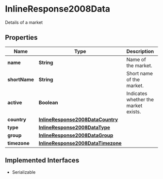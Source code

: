 

# InlineResponse2008Data

Details of a market

## Properties

Name | Type | Description | Notes
------------ | ------------- | ------------- | -------------
**name** | **String** | Name of the market. |  [optional]
**shortName** | **String** | Short name of the market. |  [optional]
**active** | **Boolean** | Indicates whether the market exists. |  [optional]
**country** | [**InlineResponse2008DataCountry**](InlineResponse2008DataCountry.md) |  |  [optional]
**type** | [**InlineResponse2008DataType**](InlineResponse2008DataType.md) |  |  [optional]
**group** | [**InlineResponse2008DataGroup**](InlineResponse2008DataGroup.md) |  |  [optional]
**timezone** | [**InlineResponse2008DataTimezone**](InlineResponse2008DataTimezone.md) |  |  [optional]


## Implemented Interfaces

* Serializable


